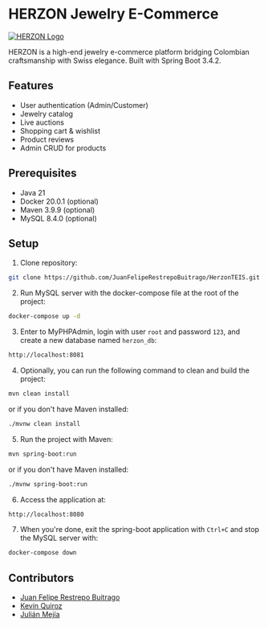# HERZON Jewelry E-Commerce

[![HERZON Logo](logo.png)](https://example.com)

HERZON is a high-end jewelry e-commerce platform bridging Colombian craftsmanship with Swiss elegance. Built with Spring Boot 3.4.2.

## Features
- User authentication (Admin/Customer)
- Jewelry catalog
- Live auctions
- Shopping cart & wishlist
- Product reviews
- Admin CRUD for products

## Prerequisites
- Java 21
- Docker 20.0.1 (optional)
- Maven 3.9.9 (optional)
- MySQL 8.4.0 (optional)

## Setup
1. Clone repository:
```bash
git clone https://github.com/JuanFelipeRestrepoBuitrago/HerzonTEIS.git
```
2. Run MySQL server with the docker-compose file at the root of the project:
```bash
docker-compose up -d
```
3. Enter to MyPHPAdmin, login with user `root` and password `123`, and create a new database named `herzon_db`:
```bash
http://localhost:8081
```
4. Optionally, you can run the following command to clean and build the project:
```bash
mvn clean install
```
or if you don't have Maven installed:
```bash
./mvnw clean install
```
5. Run the project with Maven:
```bash
mvn spring-boot:run
```
or if you don't have Maven installed:
```bash
./mvnw spring-boot:run
```
6. Access the application at:
```bash
http://localhost:8080
```
7. When you're done, exit the spring-boot application with `Ctrl+C` and stop the MySQL server with:
```bash
docker-compose down
```

## Contributors

- [Juan Felipe Restrepo Buitrago](https://github.com/JuanFelipeRestrepoBuitrago)
- [Kevin Quiroz](https://github.com/KevinQzG)
- [Julián Mejía](https://github.com/julimejia)